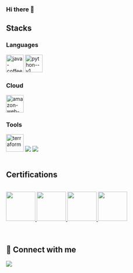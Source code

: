 ### Hi there 👋

## Stacks

<div style="display: inline_block">
  
  ### Languages

  <img width="48" height="48" src="https://img.icons8.com/color/48/java-coffee-cup-logo--v1.png" alt="java-coffee-cup-logo--v1"/>
  <img width="48" height="48" src="https://img.icons8.com/color/48/python--v1.png" alt="python--v1"/>

  ### Cloud

  <img width="48" height="48" src="https://img.icons8.com/color/48/000000/amazon-web-services.png" alt="amazon-web-services"/>

  ### Tools

  <img width="48" height="48" src="https://img.icons8.com/color/48/terraform.png" alt="terraform"/>
  <img src="https://img.icons8.com/color/48/000000/git.png"/>
  <img src="https://img.icons8.com/color/48/000000/linux--v2.png"/>
</div>

<br />

## Certifications

<div style="display: inline_block"><br>

 <a alt="AWS Certified Solutions Architect – Associate link" href="https://www.credly.com/badges/f904369d-8927-438e-8b2f-287ed0a3beda/public_url" >
    <img src="https://images.credly.com/size/110x110/images/0e284c3f-5164-4b21-8660-0d84737941bc/image.png" height="80px" width="80px" />
  </a>
  
  <a alt="AWS Certified Cloud Practitioner (CLF) link" href="https://www.credly.com/badges/d5c5d23e-a2f0-4469-8cbb-03bf119aa292/public_url" >
    <img src="https://images.credly.com/size/110x110/images/00634f82-b07f-4bbd-a6bb-53de397fc3a6/image.png" height="80px" width="80px" />
  </a>

  <a alt="AWS Academy Graduate - AWS Academy Cloud Developing link" href="https://www.credly.com/badges/4e6390df-5445-4716-b2c7-081d91e05410/public_url" >
    <img src="https://images.credly.com/size/110x110/images/119182cf-ca68-495a-a415-bff62dfdcc7e/image.png" height="80px" width="80px" />
  </a>
 
   <a alt="ZUP Security Champions link" href="http://badges.com.br/share/528cf8fa3b49a15721e863be3489592f.php?a=4452" >
    <img src="https://www.brasilopenbadge.com.br/badge/4452.png?nocache=430962062" height="80px" width="80px" />
  </a>

  
  
</div>
<br />
<br />

## 👋 Connect with me

<div>
  <a href="https://www.linkedin.com/in/marcos-vinicius-andré-rocha-0aa147146" target="_blank">
    <img src="https://img.shields.io/badge/LinkedIn-0077B5?style=for-the-badge&logo=linkedin&logoColor=white" />
  </a>   
</div>
